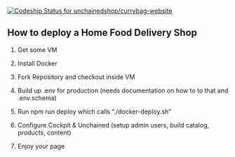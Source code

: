 [![Codeship Status for unchainedshop/currybag-website](https://app.codeship.com/projects/2f18b4a0-57dc-0138-8b6d-4230a644a556/status?branch=master)](https://app.codeship.com/projects/391300)

## How to deploy a Home Food Delivery Shop

1. Get some VM

2. Install Docker

3. Fork Repository and checkout inside VM

4. Build up .env for production (needs documentation on how to to that and .env.schema)

5. Run npm run deploy which calls “./docker-deploy.sh”

6. Configure Cockpit & Unchained (setup admin users, build catalog, products, content)

7. Enjoy your page
